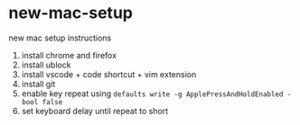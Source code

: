 # new-mac-setup
new mac setup instructions

1. install chrome and firefox
2. install ublock
3. install vscode + code shortcut + vim extension
4. install git
5. enable key repeat using `defaults write -g ApplePressAndHoldEnabled -bool false`
6. set keyboard delay until repeat to short
